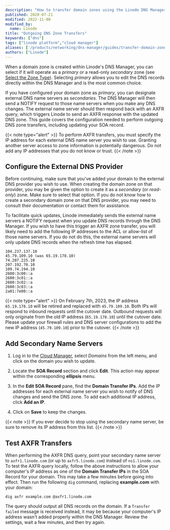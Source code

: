 ```yaml
---
description: "How to transfer domain zones using the Linode DNS Manager."
published: 2020-07-21
modified: 2022-11-08
modified_by:
  name: Linode
title: "Outgoing DNS Zone Transfers"
keywords: ["dns"]
tags: ["linode platform","cloud manager"]
aliases: ['/products/networking/dns-manager/guides/transfer-domain-zones/']
authors: ["Linode"]
---
```


When a domain zone is created within Linode's DNS Manager, you can select if it will operate as a *primary* or a read-only *secondary* zone (see [Select the Zone Type](/docs/products/networking/dns-manager/guides/create-domain/#select-the-zone-type)). Selecting *primary* allows you to edit the DNS records directly within the DNS Manager and is the most common choice.

If you have configured your domain zone as *primary*, you can designate external DNS name servers as *secondaries*. The DNS Manager will then send a NOTIFY request to those name servers when you make any DNS changes. The external name server should then respond back with an AXFR query, which triggers Linode to send an AXFR response with the updated DNS zone. This guide covers the configuration needed to perform outgoing DNS zone transfers, including updating your SOA record.

{{< note type="alert" >}}
To perform AXFR transfers, you must specify the IP address for each external DNS name server you wish to use. Granting another server access to zone information is potentially dangerous. Do not add any IP addresses that you do not know or trust.
{{< /note >}}

## Configure the External DNS Provider

Before continuing, make sure that you've added your domain to the external DNS provider you wish to use. When creating the domain zone on that provider, you may be given the option to create it as a *secondary* (or *read-only*) zone. Make sure to select that option. If you do not know how to create a secondary domain zone on that DNS provider, you may need to consult their documentation or contact them for assistance.

To facilitate quick updates, Linode immediately sends the external name servers a NOTIFY request when you update DNS records through the DNS Manager. If you wish to have this trigger an AXFR zone transfer, you will likely need to add the following IP addresses to the ACL or allow-list of those name servers. If you do not do this, the external name servers will only update DNS records when the refresh time has elapsed.

```
104.237.137.10
45.79.109.10 (was 65.19.178.10)
74.207.225.10
207.192.70.10
109.74.194.10
2600:3c00::a
2600:3c01::a
2600:3c02::a
2600:3c03::a
2a01:7e00::a
```

{{< note type="alert" >}}
On February 7th, 2023, the IP address `65.19.178.10` will be retired and replaced with `45.79.109.10`. Both IPs will respond to inbound requests until the cutover date. Outbound requests will only originate from the old IP address (`65.19.178.10`) until the cutover date. Please update your firewall rules and DNS server configurations to add the new IP address (`45.79.109.10`) prior to the cutover.
{{< /note >}}

## Add Secondary Name Servers

1. Log in to the [Cloud Manager](https://cloud.linode.com), select *Domains* from the left menu, and click on the domain you wish to update.

1. Locate the **SOA Record** section and click **Edit**. This action may appear within the corresponding **ellipsis** menu.

1. In the **Edit SOA Record** pane, find the **Domain Transfer IPs**. Add the IP addresses for each external name server you wish to notify of DNS changes and send the DNS zone. To add each additional IP address, click **Add an IP**.

1. Click on **Save** to keep the changes.

{{< note >}}
If you ever decide to stop using the secondary name server, be sure to remove its IP address from this list.
{{< /note >}}

## Test AXFR Transfers

When performing the AXFR DNS query, point your secondary name server to `axfr1.linode.com` (or up to `axfr5.linode.com`) instead of `ns1.linode.com`. To test the AXFR query locally, follow the above instructions to allow your computer's IP address as one of the ****Domain Transfer IPs**** in the SOA Record for your domain. This may take a few minutes before going into effect. Then run the following `dig` command, replacing **example.com** with your domain:

    dig axfr example.com @axfr1.linode.com

The query should output all DNS records on the domain. If a `Transfer failed` message is received instead, it may be because your computer's IP address wasn't added properly within the DNS Manager. Review the settings, wait a few minutes, and then try again.